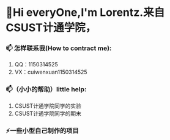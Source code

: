 #  👋Hi everyOne,I'm Lorentz.来自CSUST计通学院，
### 📫 怎样联系我(How to contract me):
1. QQ：1150314525
2. VX：cuiwenxuan1150314525

### 📫（小小的帮助）little help:
1. CSUST计通学院同学的实验
2. CSUST计通学院同学的期末

### ⚡一些小型自己制作的项目
<!--
**hendredlorentz/hendredlorentz** is a ✨ _special_ ✨ repository because its `README.md` (this file) appears on your GitHub profile.

Here are some ideas to get you started:

- 🔭 I’m currently working on ...
- 🌱 I’m currently learning ...
- 👯 I’m looking to collaborate on ...
- 🤔 I’m looking for help with ...
- 💬 Ask me about ...
- 📫 How to reach me: ...
- 😄 Pronouns: ...
-  Fun fact: ...
-->
